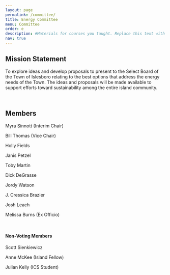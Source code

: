 ```yaml
---
layout: page
permalink: /committee/
title: Energy Committee
menu: Committee
order: e
description: #Materials for courses you taught. Replace this text with your description. s
nav: true
---
```


## Mission Statement
To explore ideas and develop proposals to present to the Select Board of the Town of Islesboro relating to the best options that address the energy needs of the Town.  The ideas and proposals will be made available to support efforts toward sustainability among the entire island community.

<br />

## Members

Myra Sinnott (Interim Chair)

Bill Thomas (Vice Chair)

Holly Fields

Janis Petzel

Toby Martin

Dick DeGrasse

Jordy Watson

J. Cressica Brazier

Josh Leach

Melissa Burns (Ex Officio)

<br />

#### Non-Voting Members

Scott Sienkiewicz

Anne McKee (Island Fellow)

Julian Kelly (ICS Student)

<br />
